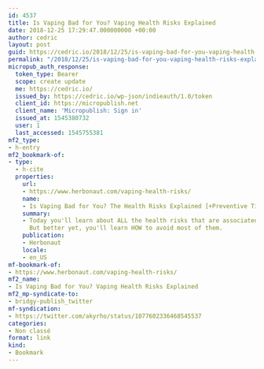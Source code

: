 ```yaml
---
id: 4537
title: Is Vaping Bad for You? Vaping Health Risks Explained
date: 2018-12-25 17:29:47.000000000 +00:00
author: cedric
layout: post
guid: https://cedric.io/2018/12/25/is-vaping-bad-for-you-vaping-health-risks-explained/
permalink: "/2018/12/25/is-vaping-bad-for-you-vaping-health-risks-explained/"
micropub_auth_response:
  token_type: Bearer
  scope: create update
  me: https://cedric.io/
  issued_by: https://cedric.io/wp-json/indieauth/1.0/token
  client_id: https://micropublish.net
  client_name: 'Micropublish: Sign in'
  issued_at: 1545380732
  user: 1
  last_accessed: 1545755381
mf2_type:
- h-entry
mf2_bookmark-of:
- type:
  - h-cite
  properties:
    url:
    - https://www.herbonaut.com/vaping-health-risks/
    name:
    - Is Vaping Bad for You? The Health Risks Explained [+Preventive Tips!]
    summary:
    - Today you'll learn about ALL the health risks that are associated with vaping.
      But better yet, you'll learn HOW to avoid most of them.
    publication:
    - Herbonaut
    locale:
    - en_US
mf-bookmark-of:
- https://www.herbonaut.com/vaping-health-risks/
mf2_name:
- Is Vaping Bad for You? Vaping Health Risks Explained
mf2_mp-syndicate-to:
- bridgy-publish_twitter
mf-syndication:
- https://twitter.com/akyrho/status/1077602336468545537
categories:
- Non classé
format: link
kind:
- Bookmark
---
```

